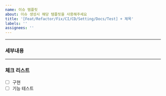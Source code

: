 ```yaml
---
name: 이슈 템플릿
about: 이슈 생성시 해당 템플릿을 사용해주세요
title: '[Feat/Refactor/Fix/CI/CD/Setting/Docs/Test] + 제목'
labels: ''
assignees: ''
---
```


---

### 세부내용

---

### 체크 리스트

- [ ] 구현
- [ ] 기능 테스트
